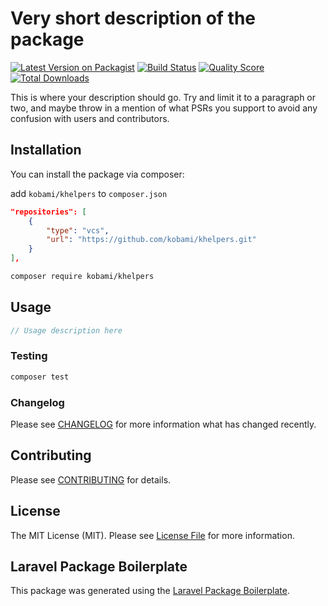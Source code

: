 # Very short description of the package

[![Latest Version on Packagist](https://img.shields.io/packagist/v/kobami/khelpers.svg?style=flat-square)](https://packagist.org/packages/kobami/khelpers)
[![Build Status](https://img.shields.io/travis/kobami/khelpers/master.svg?style=flat-square)](https://travis-ci.org/kobami/khelpers)
[![Quality Score](https://img.shields.io/scrutinizer/g/kobami/khelpers.svg?style=flat-square)](https://scrutinizer-ci.com/g/kobami/khelpers)
[![Total Downloads](https://img.shields.io/packagist/dt/kobami/khelpers.svg?style=flat-square)](https://packagist.org/packages/kobami/khelpers)

This is where your description should go. Try and limit it to a paragraph or two, and maybe throw in a mention of what PSRs you support to avoid any confusion with users and contributors.

## Installation

You can install the package via composer:

add `kobami/khelpers` to `composer.json` 
```json
"repositories": [
    {
        "type": "vcs",
        "url": "https://github.com/kobami/khelpers.git"
    }
],
```

```bash
composer require kobami/khelpers
```

## Usage

``` php
// Usage description here
```

### Testing

``` bash
composer test
```

### Changelog

Please see [CHANGELOG](CHANGELOG.md) for more information what has changed recently.

## Contributing

Please see [CONTRIBUTING](CONTRIBUTING.md) for details.

## License

The MIT License (MIT). Please see [License File](LICENSE.md) for more information.

## Laravel Package Boilerplate

This package was generated using the [Laravel Package Boilerplate](https://laravelpackageboilerplate.com).
